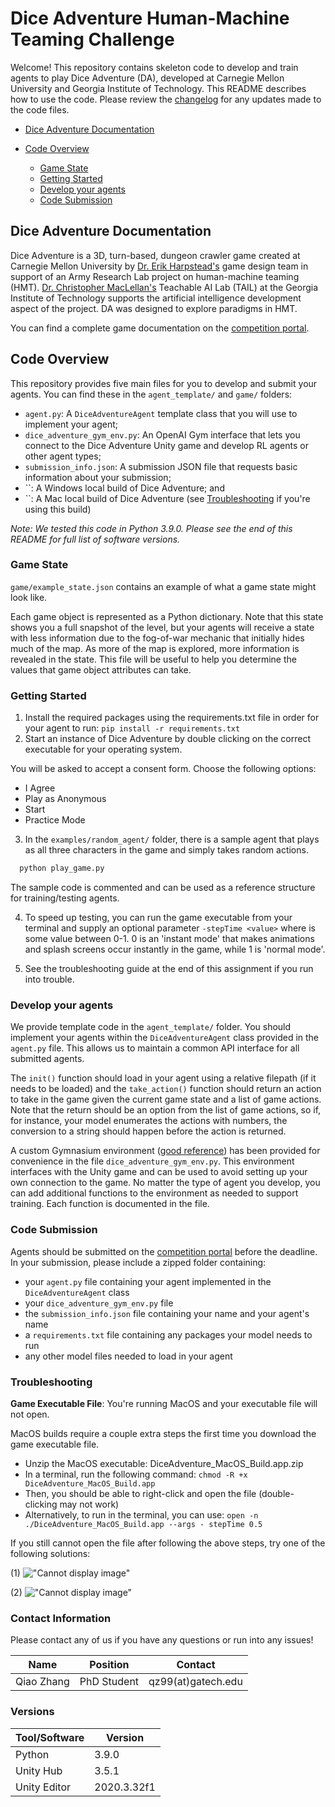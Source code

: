 # Dice Adventure Human-Machine Teaming Challenge
Welcome! This repository contains skeleton code to develop and train agents to play Dice Adventure (DA), developed 
at Carnegie Mellon University and Georgia Institute of Technology. This README describes how to use the code. Please review the [changelog](https://github.com/STRONG-TACT/Dice-Adventure-Agents/blob/main/changelog.md) for any updates made to the code files.

- [Dice Adventure Documentation](#dice-adventure-documentation)

- [Code Overview](#code-overview)
  - [Game State](#game-state)
  - [Getting Started](#getting-started)
  - [Develop your agents](#develop-your-agents)
  - [Code Submission](#code-submission)


## Dice Adventure Documentation
Dice Adventure is a 3D, turn-based, dungeon crawler game created at Carnegie Mellon University by [Dr. Erik Harpstead's](http://www.erikharpstead.net/) 
game design team in support of an Army Research Lab project on human-machine teaming (HMT). [Dr. Christopher MacLellan's](https://chrismaclellan.com/) 
Teachable AI Lab (TAIL) at the Georgia Institute of Technology supports the artificial intelligence development aspect 
of the project. DA was designed to explore paradigms in HMT. 

You can find a complete game documentation on the [competition portal](https://strong-tact.github.io/).

## Code Overview
This repository provides five main files for you to develop and submit your agents. You can find these in the `agent_template/` and `game/` folders: 

- `agent.py`: A `DiceAdventureAgent` template class that you will use to implement your agent;
- `dice_adventure_gym_env.py`: An OpenAI Gym interface that lets you connect to the Dice Adventure Unity game and develop RL agents or other agent types;
- `submission_info.json`: A submission JSON file that requests basic information about your submission;
- ``: A Windows local build of Dice Adventure; and
- ``: A Mac local build of Dice Adventure (see [Troubleshooting](#troubleshooting) if you're using this build)

*Note: We tested this code in Python 3.9.0. Please see the end of this README for full list of software versions.*

### Game State

`game/example_state.json` contains an example of what a game state might look like. 

Each game object is represented as a Python dictionary. Note that this state shows you a full
snapshot of the level, but your agents will receive a state with less information due to the fog-of-war mechanic that initially hides much of the map. As more of the map is explored, more
information is revealed in the state. This file will be useful to help you determine the values that game object attributes can take.

### Getting Started

1. Install the required packages using the requirements.txt file in order for your agent to run: `pip install -r requirements.txt`
2. Start an instance of Dice Adventure by double clicking on the correct executable for your
operating system.

You will be asked to accept a consent form. Choose the following options: <br>
- I Agree <br>
- Play as Anonymous <br>
- Start <br>
- Practice Mode <br>

3. In the `examples/random_agent/` folder, there is a sample agent that plays as all three characters in the game and simply 
takes random actions. 

```sh
  python play_game.py
```

The sample code is commented and can be used as a reference structure for training/testing agents. 

4. To speed up testing, you can run the game executable from your terminal and supply an optional
parameter `-stepTime <value>` where <value> is some value between 0-1. 0 is an 'instant mode' that
makes animations and splash screens occur instantly in the game, while 1 is 'normal mode'.

5. See the troubleshooting guide at the end of this assignment if you run into trouble.

### Develop your agents
We provide template code in the `agent_template/` folder. You should implement your agents within the `DiceAdventureAgent`
class provided in the `agent.py` file. This allows us to maintain a common API interface for all submitted agents.

The `init()` function should load in your agent using a relative filepath (if it needs to be loaded) and the `take_action()`
function should return an action to take in the game given the current game state and a list of game actions. Note that 
the return should be an option from the list of game actions, so if, for instance, your model enumerates the actions with
numbers, the conversion to a string should happen before the action is returned.

A custom Gymnasium environment ([good reference](https://blog.paperspace.com/creating-custom-environments-openai-gym/)) 
has been provided for convenience in the file `dice_adventure_gym_env.py`. This environment interfaces with the Unity game and can be used to avoid setting up your own connection to the game.
No matter the type of agent you develop, you can add additional functions to the environment as needed to support training.
Each function is documented in the file.

### Code Submission
Agents should be submitted on the [competition portal](https://strong-tact.github.io) before the deadline. 
In your submission, please include a zipped folder containing:
  - your `agent.py` file containing your agent implemented in the `DiceAdventureAgent` class
  - your `dice_adventure_gym_env.py` file
  - the `submission_info.json` file containing your name and your agent's name
  - a `requirements.txt` file containing any packages your model needs to run
  - any other model files needed to load in your agent

### Troubleshooting

**Game Executable File**: You're running MacOS and your executable file will not open.

MacOS builds require a couple extra steps the first time you download the game executable file. 
- Unzip the MacOS executable: DiceAdventure_MacOS_Build.app.zip
- In a terminal, run the following command: `chmod -R +x DiceAdventure_MacOS_Build.app`
- Then, you should be able to right-click and open the file (double-clicking may not work)
- Alternatively, to run in the terminal, you can use: `open -n ./DiceAdventure_MacOS_Build.app --args -
stepTime 0.5`

If you still cannot open the file after following the above steps, try one of the following solutions:

(1) !["Cannot display image"](readme_images/troubleshooting1.png "Troubleshooting option 1")

(2) !["Cannot display image"](readme_images/troubleshooting2.png "Troubleshooting option 2")


### Contact Information
Please contact any of us if you have any questions or run into any issues!

| Name       | Position    | Contact              | 
|------------|-------------|----------------------|
| Qiao Zhang | PhD Student | qz99(at)gatech.edu |

### Versions
| Tool/Software  | Version |
|----------------|---------|
| Python         | 3.9.0   |
| Unity Hub      | 3.5.1   |
| Unity Editor   | 2020.3.32f1 |

